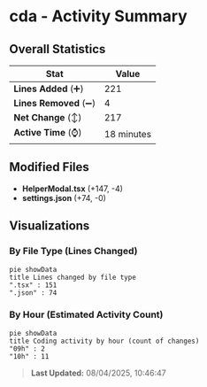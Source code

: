 # cda - Activity Summary 

## Overall Statistics

| Stat                   | Value                                                             |
| ---------------------- | ----------------------------------------------------------------- |
| **Lines Added** (➕)   | 221                                          |
| **Lines Removed** (➖) | 4                                        |
| **Net Change** (↕)    | 217                |
| **Active Time** (⌚)   | 18 minutes |


## Modified Files
- **HelperModal.tsx** (+147, -4)
- **settings.json** (+74, -0)

## Visualizations

### By File Type (Lines Changed)

```mermaid
pie showData
title Lines changed by file type
".tsx" : 151
".json" : 74
```

### By Hour (Estimated Activity Count)

```mermaid
pie showData
title Coding activity by hour (count of changes)
"09h" : 2
"10h" : 11
```


> **Last Updated:** 08/04/2025, 10:46:47